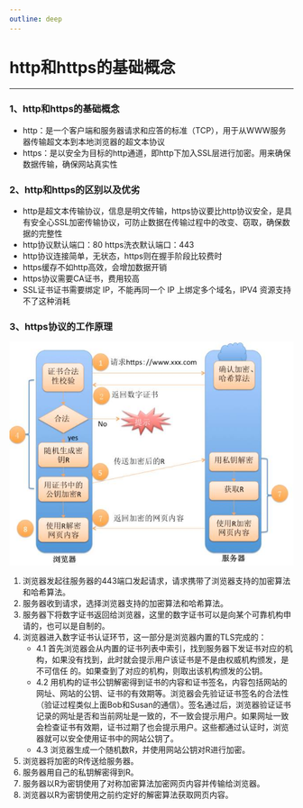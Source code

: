 ```yaml
---
outline: deep
---
```


# http和https的基础概念
---
### 1、http和https的基础概念
- http：是一个客户端和服务器请求和应答的标准（TCP），用于从WWW服务器传输超文本到本地浏览器的超文本协议
- https：是以安全为目标的http通道，即http下加入SSL层进行加密。用来确保数据传输，确保网站真实性
### 2、http和https的区别以及优劣
- http是超文本传输协议，信息是明文传输，https协议要比http协议安全，是具有安全心SSL加密传输协议，可防止数据在传输过程中的改变、窃取，确保数据的完整性
- http协议默认端口：80 https洗衣默认端口：443
- http协议连接简单，无状态，https则在握手阶段比较费时
- https缓存不如http高效，会增加数据开销
- https协议需要CA证书，费用较高
- SSL证书证书需要绑定 IP，不能再同一个 IP 上绑定多个域名，IPV4 资源支持不了这种消耗
### 3、https协议的工作原理
![图片](/blog/http.png)

1. 浏览器发起往服务器的443端口发起请求，请求携带了浏览器支持的加密算法和哈希算法。
2. 服务器收到请求，选择浏览器支持的加密算法和哈希算法。
3. 服务器下将数字证书返回给浏览器，这里的数字证书可以是向某个可靠机构申请的，也可以是自制的。
4. 浏览器进入数字证书认证环节，这一部分是浏览器内置的TLS完成的：
    - 4.1 首先浏览器会从内置的证书列表中索引，找到服务器下发证书对应的机构，如果没有找到，此时就会提示用户该证书是不是由权威机构颁发，是不可信任				的。如果查到了对应的机构，则取出该机构颁发的公钥。
    - 4.2 用机构的证书公钥解密得到证书的内容和证书签名，内容包括网站的网址、网站的公钥、证书的有效期等。浏览器会先验证证书签名的合法性（验证过程类似上面Bob和Susan的通信）。签名通过后，浏览器验证证书记录的网址是否和当前网址是一致的，不一致会提示用户。如果网址一致会检查证书有效期，证书过期了也会提示用户。这些都通过认证时，浏览器就可以安全使用证书中的网站公钥了。
    - 4.3 浏览器生成一个随机数R，并使用网站公钥对R进行加密。
5. 浏览器将加密的R传送给服务器。
6. 服务器用自己的私钥解密得到R。
7. 服务器以R为密钥使用了对称加密算法加密网页内容并传输给浏览器。
8. 浏览器以R为密钥使用之前约定好的解密算法获取网页内容。